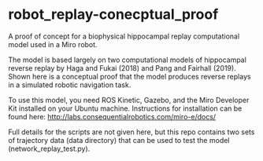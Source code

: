 # robot_replay-conecptual_proof
A proof of concept for a biophysical hippocampal replay computational model used in a Miro robot.

The model is based largely on two computational models of hippocampal reverse replay by Haga and Fukai (2018) and Pang and Fairhall (2019). Shown here is a conceptual proof that the model produces reverse replays in a simulated robotic navigation task.

To use this model, you need ROS Kinetic, Gazebo, and the Miro Developer Kit installed on your Ubuntu machine. Instructions for installation can be found here: http://labs.consequentialrobotics.com/miro-e/docs/

Full details for the scripts are not given here, but this repo contains two sets of trajectory data (data directory) that can be used to test the model (network_replay_test.py).
